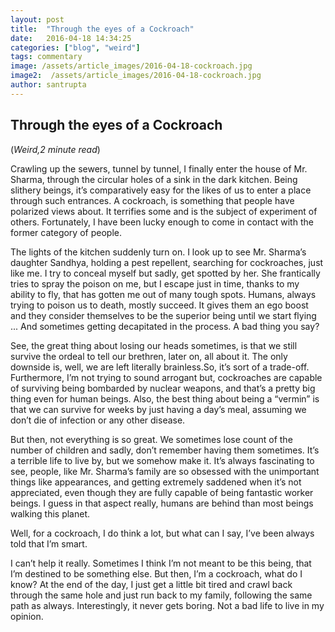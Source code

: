 ```yaml
---
layout: post
title:  "Through the eyes of a Cockroach"
date:   2016-04-18 14:34:25
categories: ["blog", "weird"]
tags: commentary
image: /assets/article_images/2016-04-18-cockroach.jpg
image2:  /assets/article_images/2016-04-18-cockroach.jpg
author: santrupta
---
```

<h2>Through the eyes of a Cockroach</h2>
(<i>Weird,2 minute read</i>)
<p>Crawling up the sewers, tunnel by tunnel, I finally enter the house of Mr. Sharma, through the circular holes of a sink in the dark kitchen. Being slithery beings, it’s comparatively easy for the likes of us to enter a place through such entrances. A cockroach, is something that people have polarized views about. It terrifies some and is the subject of experiment of others. Fortunately, I have been lucky enough to come in contact with the former category of people.</p>
<p>The lights of the kitchen suddenly turn on. I look up to see Mr. Sharma’s daughter Sandhya, holding a pest repellent, searching for cockroaches, just like me. I try to conceal myself but sadly, get spotted by her. She frantically tries to spray the poison on me, but I escape just in time, thanks to my ability to fly, that has gotten me out of many tough spots. Humans, always trying to poison us to death, mostly succeed. It gives them an ego boost and they consider themselves to be the superior being until we start flying ... And sometimes getting decapitated in the process. A bad thing you say?</p>
<p>See, the great thing about losing our heads sometimes, is that we still survive the ordeal to tell our brethren, later on, all about it. The only downside is, well, we are left literally brainless.So, it’s sort of a trade-off. Furthermore, I’m not trying to sound arrogant but, cockroaches are capable of surviving being bombarded by nuclear weapons, and that’s a pretty big thing even for human beings. Also, the best thing about being a “vermin” is that we can survive for weeks by just having a day’s meal, assuming we don’t die of infection or any other disease.</p>
<p>But then, not everything is so great. We sometimes lose count of the number of children and sadly, don’t remember having them sometimes. It’s a terrible life to live by, but we somehow make it. It’s always fascinating to see, people, like Mr. Sharma’s family are so obsessed with the unimportant things like appearances, and getting extremely saddened when it’s not appreciated, even though they are fully capable of being fantastic worker beings. I guess in that aspect really, humans are behind than most beings walking this planet.</p>
<p>Well, for a cockroach, I do think a lot, but what can I say, I’ve been always told that I’m smart.</p>
<p>I can’t help it really. Sometimes I think I’m not meant to be this being, that I’m destined to be something else. But then, I’m a cockroach, what do I know?
At the end of the day, I just get a little bit tired and crawl back through the same hole and just run back to my family, following the same path as always. Interestingly, it never gets boring. Not a bad life to live in my opinion.</p>
